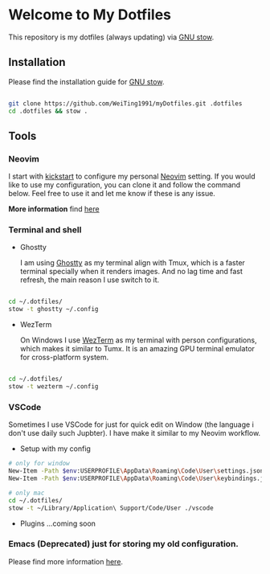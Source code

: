 # Welcome to My Dotfiles

This repository is my dotfiles (always updating) via [GNU stow].

## Installation

Please find the installation guide for [GNU stow].

```bash

git clone https://github.com/WeiTing1991/myDotfiles.git .dotfiles
cd .dotfiles && stow .

```

## Tools

### Neovim

I start with [kickstart] to configure my personal [Neovim] setting. If you would like to use my configuration, you can clone it and follow the command below. Feel free to use it and let me know if these is any issue.

**More information** find [here](/.config/nvim/readme.md)


### Terminal and shell
  - Ghostty

    I am using [Ghostty](https://github.com/ghostty-org/ghostty) as my terminal align with Tmux, which is a faster terminal specially when it renders images. And no lag time and fast refresh, the main reason I use switch to it.

```bash

cd ~/.dotfiles/
stow -t ghostty ~/.config

```

  - WezTerm

    On Windows I use [WezTerm](https://wezfurlong.org/wezterm/) as my terminal with person configurations, which makes it similar to Tumx. It is an amazing GPU terminal emulator for cross-platform system.

```bash

cd ~/.dotfiles/
stow -t wezterm ~/.config

```

### VSCode

Sometimes I use VSCode for just for quick edit on Window (the language i don't use daily such Jupbter). I have make it similar to my Neovim workflow.

- Setup with my config

```bash
# only for window
New-Item -Path $env:USERPROFILE\AppData\Roaming\Code\User\settings.json -ItemType SymbolicLink -Value $env:USERPROFILE\.dotfiles\.vscode\settings.json -Force
New-Item -Path $env:USERPROFILE\AppData\Roaming\Code\User\keybindings.json -ItemType SymbolicLink -Value $env:USERPROFILE\.dotfiles\.vscode\keybindings.json -Force

```

```bash
# only mac
cd ~/.dotfiles/
stow -t ~/Library/Application\ Support/Code/User ./vscode

```
- Plugins
...coming soon

<!-- vim -->
<!-- editorConfig -->
<!-- Error Lens -->
<!---->
<!-- custom CSS and JS -->
<!-- nord theme -->
<!-- TODO V2 -->
<!-- WhichKey -->
<!---->
<!-- vsnetrew -->
<!-- FindInFaster -->
<!-- OpenInExternalApp -->
<!-- Prettier -->

### Emacs (Deprecated) just for storing my old configuration.

Please find more information [here](./Emacs.org).

<!-- ## Zed -->
<!-- please find more infomation [here](). -->

<!-- link -->
[kickstart]: https://github.com/nvim-lua/kickstart.nvim
[Neovim]: https://neovim.io/
[GNU stow]: https://www.gnu.org/software/stow/manual/stow.html
